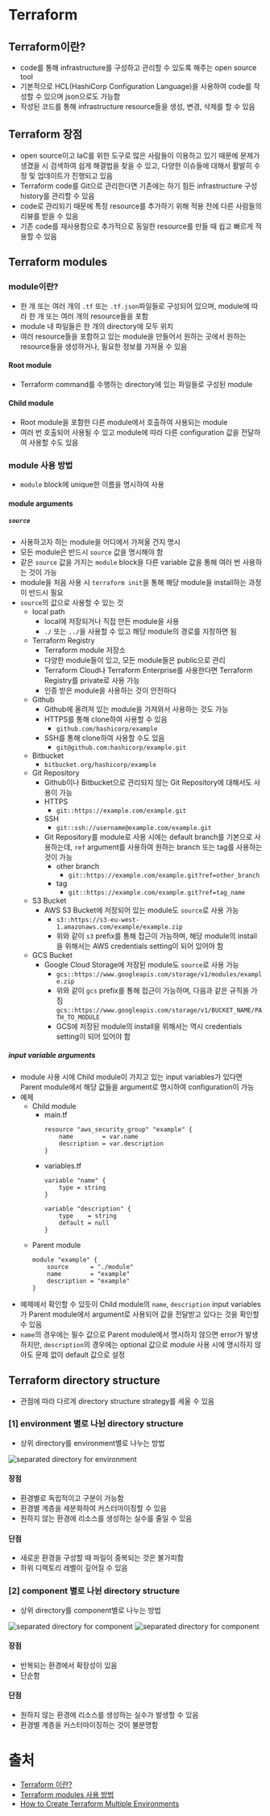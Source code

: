 # Terraform


## Terraform이란?
- code를 통해 infrastructure를 구성하고 관리할 수 있도록 해주는 open source tool
- 기본적으로 HCL(HashiCorp Configuration Language)을 사용하여 code를 작성할 수 있으며 json으로도 가능함
- 작성된 코드를 통해 infrastructure resource들을 생성, 변경, 삭제를 할 수 있음


## Terraform 장점
- open source이고 IaC를 위한 도구로 많은 사람들이 이용하고 있기 때문에 문제가 생겼을 시 검색하여 쉽게 해결법을 찾을 수 있고, 다양한 이슈들에 대해서 활발히 수정 및 업데이트가 진행되고 있음
- Terraform code를 Git으로 관리한다면 기존에는 하기 힘든 infrastructure 구성 history를 관리할 수 있음
- code로 관리되기 때문에 특정 resource를 추가하기 위해 적용 전에 다른 사람들의 리뷰를 받을 수 있음
- 기존 code를 재사용함으로 추가적으로 동일한 resource를 만들 때 쉽고 빠르게 적용할 수 있음


## Terraform modules


### module이란?
- 한 개 또는 여러 개의 `.tf` 또는 `.tf.json`파일들로 구성되어 있으며, module에 따라 한 개 또는 여러 개의 resource들을 포함
- module 내 파일들은 한 개의 directory에 모두 위치
- 여러 resource들을 포함하고 있는 module을 만들어서 원하는 곳에서 원하는 resource들을 생성하거나, 필요한 정보를 가져올 수 있음


#### Root module
- Terraform command를 수행하는 directory에 있는 파일들로 구성된 module


#### Child module
- Root module을 포함한 다른 module에서 호출하여 사용되는 module
- 여러 번 호출되어 사용될 수 있고 module에 따라 다른 configuration 값을 전달하여 사용할 수도 있음


### module 사용 방법
- `module` block에 unique한 이름을 명시하여 사용


#### module arguments


##### `source`
- 사용하고자 하는 module을 어디에서 가져올 건지 명시
- 모든 module은 반드시 `source` 값을 명시해야 함
- 같은 `source` 값을 가지는 `module` block을 다른 variable 값을 통해 여러 번 사용하는 것이 가능
- module을 처음 사용 시 `terraform init`을 통해 해당 module을 install하는 과정이 반드시 필요
- `source`의 값으로 사용할 수 있는 것
    - local path
        - local에 저장되거나 직접 만든 module을 사용
        - `./` 또는 `../`을 사용할 수 있고 해당 module의 경로를 지정하면 됨
    - Terraform Registry
        - Terraform module 저장소
        - 다양한 module들이 있고, 모든 module들은 public으로 관리
        - Terraform Cloud나 Terraform Enterprise를 사용한다면 Terraform Registry를 private로 사용 가능
        - 인증 받은 module을 사용하는 것이 안전하다
    - Github
        - Github에 올려져 있는 module을 가져와서 사용하는 것도 가능
        - HTTPS를 통해 clone하여 사용할 수 있음
            - `github.com/hashicorp/example`
        - SSH를 통해 clone하여 사용할 수도 있음
            - `git@github.com:hashicorp/example.git`
    - Bitbucket
        - `bitbucket.org/hashicorp/example`
    - Git Repository
        - Github이나 Bitbucket으로 관리되지 않는 Git Repository에 대해서도 사용이 가능
        - HTTPS
            - `git::https://example.com/example.git`
        - SSH
            - `git::ssh://username@example.com/example.git`
        - Git Repository를 module로 사용 시에는 default branch를 기본으로 사용하는데, `ref` argument를 사용하여 원하는 branch 또는 tag를 사용하는 것이 가능
            - other branch
                - `git::https://example.com/example.git?ref=other_branch`
            - tag
                - `git::https://example.com/example.git?ref=tag_name`
    - S3 Bucket
        - AWS S3 Bucket에 저장되어 있는 module도 `source`로 사용 가능
            - `s3::https://s3-eu-west-1.amazonaws.com/example/example.zip`
            - 위와 같이 `s3` prefix를 통해 접근이 가능하며, 해당 module의 install을 위해서는 AWS credentials setting이 되어 있어야 함
    - GCS Bucket
        - Google Cloud Storage에 저장된 module도 `source`로 사용 가능
            - `gcs::https://www.googleapis.com/storage/v1/modules/example.zip`
            - 위와 같이 `gcs` prefix를 통해 접근이 가능하며, 다음과 같은 규칙을 가짐
            `gcs::https://www.googleapis.com/storage/v1/BUCKET_NAME/PATH_TO_MODULE`
            - GCS에 저장된 module의 install을 위해서는 역시 credentials setting이 되어 있어야 함


##### input variable arguments
- module 사용 시에 Child module이 가지고 있는 input variables가 있다면 Parent module에서 해당 값들을 argument로 명시하여 configuration이 가능
- 예제
    - Child module
        - main.tf
            ```
            resource "aws_security_group" "example" {
                name        = var.name
                description = var.description
            }
            ```
        -  variables.tf
            ```
            variable "name" {
                type = string
            }
            
            variable "description" {
                type    = string
                default = null
            }
            ```
    - Parent module
        ```
        module "example" {
            source      = "./module"
            name        = "example"
            description = "example"
        }
        ```
- 예제에서 확인할 수 있듯이 Child module의 `name`, `description` input variables가 Parent module에서 argument로 사용되어 값을 전달받고 있다는 것을 확인할 수 있음
- `name`의 경우에는 필수 값으로 Parent module에서 명시하지 않으면 error가 발생하지만, `description`의 경우에는 optional 값으로 module 사용 시에 명시하지 않아도 문제 없이 default 값으로 설정


## Terraform directory structure
- 관점에 따라 다르게 directory structure strategy를 세울 수 있음


### [1] environment 별로 나뉜 directory structure
- 상위 directory를 environment별로 나누는 방법


![separated directory for environment](./images/separated-directories-for-environment.png)


#### 장점
- 환경별로 독립적이고 구분이 가능함
- 환경별 계층을 세분화하여 커스터마이징할 수 있음
- 원하지 않는 환경에 리소스를 생성하는 실수를 줄일 수 있음


#### 단점
- 새로운 환경을 구성할 때 파일이 중복되는 것은 불가피함
- 하위 디렉토리 레벨이 깊어질 수 있음


### [2] component 별로 나뉜 directory structure
- 상위 directory를 component별로 나누는 방법


![separated directory for component](./images/separated-directories-for-component.png)
![separated directory for component](./images/separated-directories-for-component2.png)


#### 장점
- 반복되는 환경에서 확장성이 있음
- 단순함


#### 단점
- 원하지 않는 환경에 리소스를 생성하는 실수가 발생할 수 있음
- 환경별 계층을 커스터마이징하는 것이 불분명함


# 출처
- [Terraform 이란?](https://velog.io/@gentledev10/what-is-the-terraform)
- [Terraform modules 사용 방법](https://velog.io/@gentledev10/terraform-modules)
- [How to Create Terraform Multiple Environments](https://getbetterdevops.io/terraform-create-infrastructure-in-multiple-environments/)